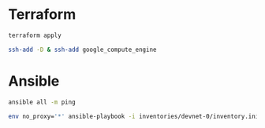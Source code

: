 # Terraform
```sh
terraform apply
```

```sh
ssh-add -D & ssh-add google_compute_engine
```

# Ansible

```sh
ansible all -m ping
```

```sh
env no_proxy='*' ansible-playbook -i inventories/devnet-0/inventory.ini playbook.yaml
```
